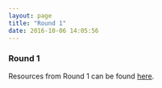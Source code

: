 ```yaml
---
layout: page
title: "Round 1"
date: 2016-10-06 14:05:56
---
```

### Round 1

Resources from Round 1 can be found [here](http://mozillascience.github.io/working-open-workshop/).
